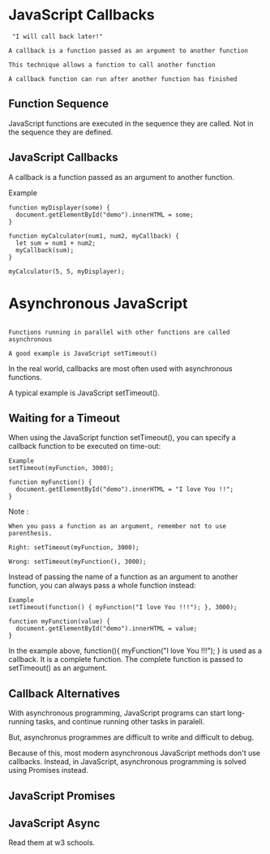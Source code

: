 # JavaScript Callbacks

```
 "I will call back later!"

A callback is a function passed as an argument to another function

This technique allows a function to call another function

A callback function can run after another function has finished
```

## Function Sequence

JavaScript functions are executed in the sequence they are called. Not in the sequence they are defined.

## JavaScript Callbacks

A callback is a function passed as an argument to another function.

Example
```
function myDisplayer(some) {
  document.getElementById("demo").innerHTML = some;
}

function myCalculator(num1, num2, myCallback) {
  let sum = num1 + num2;
  myCallback(sum);
}

myCalculator(5, 5, myDisplayer);
```

# Asynchronous JavaScript

``` "I will finish later!"

Functions running in parallel with other functions are called asynchronous

A good example is JavaScript setTimeout()
```
In the real world, callbacks are most often used with asynchronous functions. <br>

A typical example is JavaScript setTimeout(). <br> 

## Waiting for a Timeout

When using the JavaScript function setTimeout(), you can specify a callback function to be executed on time-out: <br>

```
Example
setTimeout(myFunction, 3000);

function myFunction() {
  document.getElementById("demo").innerHTML = "I love You !!";
}
```
Note : 
```
When you pass a function as an argument, remember not to use parenthesis.

Right: setTimeout(myFunction, 3000);

Wrong: setTimeout(myFunction(), 3000);
```
Instead of passing the name of a function as an argument to another function, you can always pass a whole function instead:
```
Example
setTimeout(function() { myFunction("I love You !!!"); }, 3000);

function myFunction(value) {
  document.getElementById("demo").innerHTML = value;
}
```
In the example above, function(){ myFunction("I love You !!!"); } is used as a callback. It is a complete function. The complete function is passed to setTimeout() as an argument.

## Callback Alternatives

With asynchronous programming, JavaScript programs can start long-running tasks, and continue running other tasks in paralell.<br>

But, asynchronus programmes are difficult to write and difficult to debug. <br>

Because of this, most modern asynchronous JavaScript methods don't use callbacks. Instead, in JavaScript, asynchronous programming is solved using Promises instead. <br>

## JavaScript Promises
## JavaScript Async

Read them at w3 schools.
